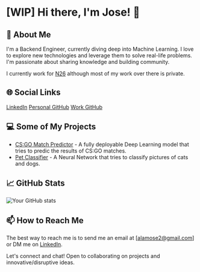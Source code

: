 # [WIP] Hi there, I'm Jose! 👋

## 🚀 About Me
I'm a Backend Engineer, currently diving deep into Machine Learning. I love to explore new technologies and leverage them to solve real-life problems. I'm passionate about sharing knowledge and building community.

I currently work for [N26](https://github.com/n26) although most of my work over there is private.

## 🌐 Social Links
[LinkedIn](www.linkedin.com/in/jose-alamo-29a676125)
[Personal GitHub](https://github.com/ElGuayaba)
[Work GitHub](https://github.com/jose-alamo-private)

## 💻 Some of My Projects
- [CS:GO Match Predictor](https://github.com/ElGuayaba/cs-go-match-predictor) - A fully deployable Deep Learning model that tries to predic the results of CS:GO matches. 
- [Pet Classifier](https://github.com/ElGuayaba/deep-learning) - A Neural Network that tries to classify pictures of cats and dogs.

## 📈 GitHub Stats
![Your GitHub stats](https://github-readme-stats.vercel.app/api?username=ElGuayaba&show_icons=true&theme=radical)

## 📫 How to Reach Me
The best way to reach me is to send me an email at [alamose2@gmail.com] or DM me on [LinkedIn](https://www.linkedin.com/in/jose-alamo-29a676125/).

Let's connect and chat! Open to collaborating on projects and innovative/disruptive ideas.
